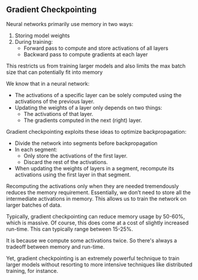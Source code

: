 ## Gradient Checkpointing

Neural networks primarily use memory in two ways:

1. Storing model weights
2. During training:
    - Forward pass to compute and store activations of all layers
    - Backward pass to compute gradients at each layer

This restricts us from training larger models and also limits the max batch size that can potentially fit into memory

We know that in a neural network:
- The activations of a specific layer can be solely computed using the activations of the previous layer.
- Updating the weights of a layer only depends on two things:
    - The activations of that layer.
    - The gradients computed in the next (right) layer.


Gradient checkpointing exploits these ideas to optimize backpropagation:
- Divide the network into segments before backpropagation
- In each segment:
    - Only store the activations of the first layer.
    - Discard the rest of the activations.
- When updating the weights of layers in a segment, recompute its activations using the first layer in that segment.


Recomputing the activations only when they are needed tremendously reduces the memory requirement. Essentially, we don’t need to store all the intermediate activations in memory. This allows us to train the network on larger batches of data.

Typically, gradient checkpointing can reduce memory usage by 50-60%, which is massive. Of course, this does come at a cost of slightly increased run-time. This can typically range between 15-25%.

It is because we compute some activations twice. So there's always a tradeoff between memory and run-time.

Yet, gradient checkpointing is an extremely powerful technique to train larger models without resorting to more intensive techniques like distributed training, for instance.